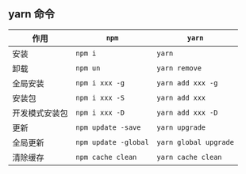 ## yarn 命令

| 作用           | `npm`                | `yarn`                |
| -------------- | -------------------- | --------------------- |
| 安装           | `npm i`              | `yarn`                |
| 卸载           | `npm un`             | `yarn remove`         |
| 全局安装       | `npm i xxx -g`       | `yarn add xxx -g`     |
| 安装包         | `npm i xxx -S`       | `yarn add xxx`        |
| 开发模式安装包 | `npm i xxx -D`       | `yarn add xxx -D`     |
| 更新           | `npm update -save`   | `yarn upgrade`        |
| 全局更新       | `npm update -global` | `yarn global upgrade` |
| 清除缓存       | `npm cache clean`    | `yarn cache clean`    |
